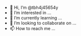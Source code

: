 - 👋 Hi, I’m @tbh4j45654y
- 👀 I’m interested in ...
- 🌱 I’m currently learning ...
- 💞️ I’m looking to collaborate on ...
- 📫 How to reach me ...

<!---
tbh4j45654y/tbh4j45654y is a ✨ special ✨ repository because its `README.md` (this file) appears on your GitHub profile.
You can click the Preview link to take a look at your changes.
--->
